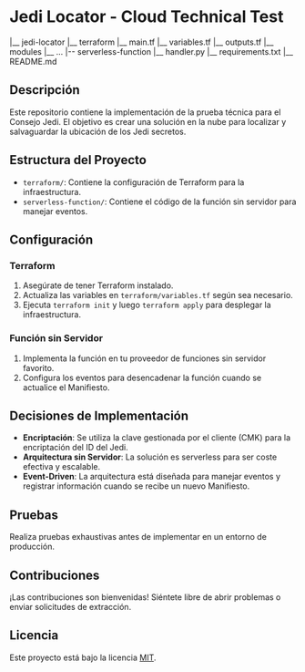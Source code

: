 # Jedi Locator - Cloud Technical Test

|__ jedi-locator
    |__ terraform
        |__ main.tf
        |__ variables.tf
        |__ outputs.tf
        |__ modules
            |__ ...
    |-- serverless-function
        |__ handler.py
        |__ requirements.txt
    |__ README.md


## Descripción

Este repositorio contiene la implementación de la prueba técnica para el Consejo Jedi. El objetivo es crear una solución en la nube para localizar y salvaguardar la ubicación de los Jedi secretos.

## Estructura del Proyecto

- `terraform/`: Contiene la configuración de Terraform para la infraestructura.
- `serverless-function/`: Contiene el código de la función sin servidor para manejar eventos.

## Configuración

### Terraform

1. Asegúrate de tener Terraform instalado.
2. Actualiza las variables en `terraform/variables.tf` según sea necesario.
3. Ejecuta `terraform init` y luego `terraform apply` para desplegar la infraestructura.

### Función sin Servidor

1. Implementa la función en tu proveedor de funciones sin servidor favorito.
2. Configura los eventos para desencadenar la función cuando se actualice el Manifiesto.

## Decisiones de Implementación

- **Encriptación**: Se utiliza la clave gestionada por el cliente (CMK) para la encriptación del ID del Jedi.
- **Arquitectura sin Servidor**: La solución es serverless para ser coste efectiva y escalable.
- **Event-Driven**: La arquitectura está diseñada para manejar eventos y registrar información cuando se recibe un nuevo Manifiesto.

## Pruebas

Realiza pruebas exhaustivas antes de implementar en un entorno de producción.

## Contribuciones

¡Las contribuciones son bienvenidas! Siéntete libre de abrir problemas o enviar solicitudes de extracción.

## Licencia

Este proyecto está bajo la licencia [MIT](LICENSE).